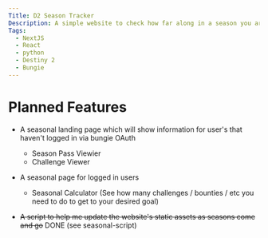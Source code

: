```yaml
---
Title: D2 Season Tracker
Description: A simple website to check how far along in a season you are, and see what you can do for season progress at any given time in Destiny 2 - made with qwik
Tags:
  - NextJS
  - React
  - python
  - Destiny 2
  - Bungie
---
```


# Planned Features
* A seasonal landing page which will show information for user's that haven't logged in via bungie OAuth
    - Season Pass Viewier
    - Challenge Viewer
  
* A seasonal page for logged in users
    - Seasonal Calculator (See how many challenges / bounties / etc you need to do to get to your desired goal)

* ~~A script to help me update the website's static assets as seasons come and go~~ DONE (see seasonal-script)
